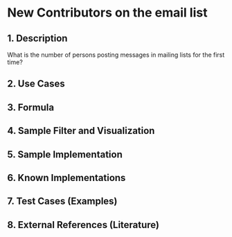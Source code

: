 # New Contributors on the email list

## 1. Description
What is the number of persons posting messages in mailing lists for the first time?

## 2. Use Cases

## 3. Formula

## 4. Sample Filter and Visualization

## 5. Sample Implementation

## 6. Known Implementations

## 7. Test Cases (Examples)

## 8. External References (Literature)
